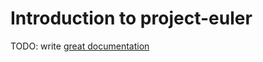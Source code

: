 # Introduction to project-euler

TODO: write [great documentation](http://jacobian.org/writing/great-documentation/what-to-write/)

